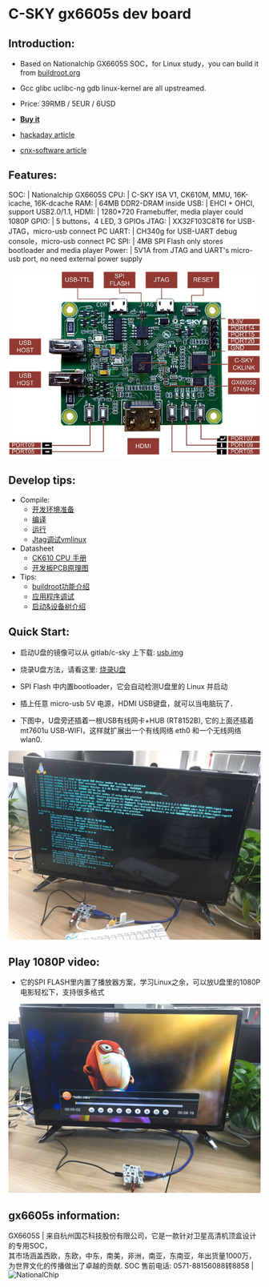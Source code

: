 C-SKY gx6605s dev board
=======================

Introduction:
-------------

* Based on Nationalchip GX6605S SOC，for Linux study，you can build it from [buildroot.org](https://buildroot.org)

* Gcc glibc uclibc-ng gdb linux-kernel are all upstreamed.

* Price: 39RMB / 5EUR / 6USD

* **[Buy it](https://item.taobao.com/item.htm?spm=a1z10.1-c.w4004-13250088290.6.4b1f9628jKW8o8&id=556322544984)**

* [hackaday article](https://hackaday.com/2018/11/12/new-part-day-a-6-linux-computer-you-might-be-able-to-write-code-for/)

* [cnx-software article](https://www.cnx-software.com/2018/11/12/c-sky-linux-development-board-gx6605s-media-soc/)

Features:
---------

 SOC:  | Nationalchip GX6605S
 CPU:  | C-SKY ISA V1, CK610M, MMU, 16K-icache, 16K-dcache 
 RAM:  | 64MB DDR2-DRAM inside
 USB:  | EHCI + OHCI, support USB2.0/1.1,
 HDMI: | 1280*720 Framebuffer, media player could 1080P
 GPIO: | 5 buttons，4 LED, 3 GPIOs
 JTAG: | XX32F103C8T6 for USB-JTAG，micro-usb connect PC
 UART: | CH340g for USB-UART debug console，micro-usb connect PC
 SPI:  | 4MB SPI Flash only stores bootloader and media player
 Power: | 5V1A from JTAG and UART's micro-usb port, no need external power supply

<img src="/images/gx6605s_0.jpg" alt="gx6605s" />

Develop tips:
-------------

* Compile:
  - [开发环境准备](prepare.md)
  - [编译](quick-compile.md)
  - [运行](quick-run.md)
  - [Jtag调试vmlinux](kernel-debug.md)
* Datasheet
  - [CK610 CPU 手册](https://github.com/c-sky/tools/raw/master/gx6605s/CK610_spec.pdf)
  - [开发板PCB原理图](https://github.com/c-sky/tools/raw/master/gx6605s/pcbv1.1.pdf)
* Tips:
  - [buildroot功能介绍](buildroot.md)
  - [应用程序调试](app-debug.md)
  - [启动&设备树介绍](boot-dts.md)

Quick Start:
------------
* 启动U盘的镜像可以从 gitlab/c-sky 上下载: [usb.img](https://gitlab.com/c-sky/buildroot/-/jobs/24633630/artifacts/raw/output/images/usb.img)

* 烧录U盘方法，请看这里: [烧录U盘](quick-run.md)

* SPI Flash 中内置bootloader，它会自动检测U盘里的 Linux 并启动

* 插上任意 micro-usb 5V 电源，HDMI USB键盘，就可以当电脑玩了．

* 下图中，U盘旁还插着一根USB有线网卡+HUB (RT8152B), 它的上面还插着 mt7601u USB-WIFI，这样就扩展出一个有线网络 eth0 和一个无线网络 wlan0.

<img src="/images/gx6605s_1.jpg" alt="gx6605s" />

Play 1080P video:
-----------------
* 它的SPI FLASH里内置了播放器方案，学习Linux之余，可以放U盘里的1080P电影轻松下，支持很多格式

<img src="/images/gx6605s_3.jpg" alt="gx6605s" />

gx6605s information:
--------------------

GX6605S | 来自杭州国芯科技股份有限公司，它是一款针对卫星高清机顶盒设计的专用SOC，<br>其市场涵盖西欧，东欧，中东，南美，非洲，南亚，东南亚，年出货量1000万，<br>为世界文化的传播做出了卓越的贡献. SOC 售前电话: 0571-88156088转8858 | <img src="http://www.nationalchip.com/static/web/img/logo.png" alt="NationalChip" />

